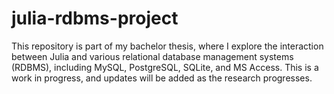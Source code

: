 # julia-rdbms-project
This repository is part of my bachelor thesis, where I explore the interaction between Julia and various relational database management systems (RDBMS), including MySQL, PostgreSQL, SQLite, and MS Access. This is a work in progress, and updates will be added as the research progresses.
